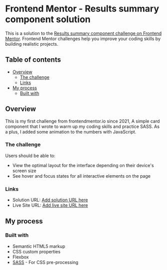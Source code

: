 # Frontend Mentor - Results summary component solution

This is a solution to the [Results summary component challenge on Frontend Mentor](https://www.frontendmentor.io/challenges/results-summary-component-CE_K6s0maV). Frontend Mentor challenges help you improve your coding skills by building realistic projects.

## Table of contents

- [Overview](#overview)
  - [The challenge](#the-challenge)
  - [Links](#links)
- [My process](#my-process)
  - [Built with](#built-with)

## Overview

This is my first challenge from frontendmentor.io since 2021, A simple card component that I wrote to warm up my coding skills and practice SASS. As a plus, I added some animation to the numbers with JavaScript.

### The challenge

Users should be able to:

- View the optimal layout for the interface depending on their device's screen size
- See hover and focus states for all interactive elements on the page

### Links

- Solution URL: [Add solution URL here](https://www.frontendmentor.io/challenges/results-summary-component-CE_K6s0maV/)
- Live Site URL: [Add live site URL here](https://tranquil-raindrop-d8dd3e.netlify.app/)

## My process

### Built with

- Semantic HTML5 markup
- CSS custom properties
- Flexbox
- [SASS](https://sass-lang.com/) - For CSS pre-processing
